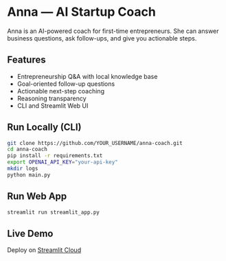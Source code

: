 # Anna — AI Startup Coach

Anna is an AI-powered coach for first-time entrepreneurs.
She can answer business questions, ask follow-ups, and give you actionable steps.

## Features
- Entrepreneurship Q&A with local knowledge base
- Goal-oriented follow-up questions
- Actionable next-step coaching
- Reasoning transparency
- CLI and Streamlit Web UI

## Run Locally (CLI)
```bash
git clone https://github.com/YOUR_USERNAME/anna-coach.git
cd anna-coach
pip install -r requirements.txt
export OPENAI_API_KEY="your-api-key"
mkdir logs
python main.py
```

## Run Web App
```bash
streamlit run streamlit_app.py
```

## Live Demo
Deploy on [Streamlit Cloud](https://share.streamlit.io/)
